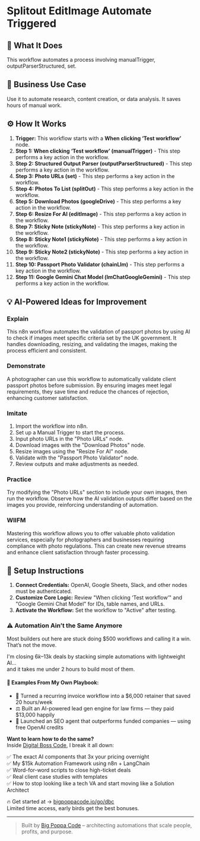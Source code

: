 # Splitout EditImage Automate Triggered

## 🚀 What It Does
This workflow automates a process involving manualTrigger, outputParserStructured, set.

## 💼 Business Use Case
Use it to automate research, content creation, or data analysis. It saves hours of manual work.

## ⚙️ How It Works
1.  **Trigger:** This workflow starts with a **When clicking ‘Test workflow’** node.
2. **Step 1: When clicking ‘Test workflow’ (manualTrigger)** - This step performs a key action in the workflow.
3. **Step 2: Structured Output Parser (outputParserStructured)** - This step performs a key action in the workflow.
4. **Step 3: Photo URLs (set)** - This step performs a key action in the workflow.
5. **Step 4: Photos To List (splitOut)** - This step performs a key action in the workflow.
6. **Step 5: Download Photos (googleDrive)** - This step performs a key action in the workflow.
7. **Step 6: Resize For AI (editImage)** - This step performs a key action in the workflow.
8. **Step 7: Sticky Note (stickyNote)** - This step performs a key action in the workflow.
9. **Step 8: Sticky Note1 (stickyNote)** - This step performs a key action in the workflow.
10. **Step 9: Sticky Note2 (stickyNote)** - This step performs a key action in the workflow.
11. **Step 10: Passport Photo Validator (chainLlm)** - This step performs a key action in the workflow.
12. **Step 11: Google Gemini Chat Model (lmChatGoogleGemini)** - This step performs a key action in the workflow.

## 💡 AI-Powered Ideas for Improvement
### Explain
This n8n workflow automates the validation of passport photos by using AI to check if images meet specific criteria set by the UK government. It handles downloading, resizing, and validating the images, making the process efficient and consistent.

### Demonstrate
A photographer can use this workflow to automatically validate client passport photos before submission. By ensuring images meet legal requirements, they save time and reduce the chances of rejection, enhancing customer satisfaction.

### Imitate
1. Import the workflow into n8n.
2. Set up a Manual Trigger to start the process.
3. Input photo URLs in the "Photo URLs" node.
4. Download images with the "Download Photos" node.
5. Resize images using the "Resize For AI" node.
6. Validate with the "Passport Photo Validator" node.
7. Review outputs and make adjustments as needed.

### Practice
Try modifying the "Photo URLs" section to include your own images, then run the workflow. Observe how the AI validation outputs differ based on the images you provide, reinforcing understanding of automation.

### WIIFM
Mastering this workflow allows you to offer valuable photo validation services, especially for photographers and businesses requiring compliance with photo regulations. This can create new revenue streams and enhance client satisfaction through faster processing.

## 🔧 Setup Instructions
1. **Connect Credentials:** OpenAI, Google Sheets, Slack, and other nodes must be authenticated.
2. **Customize Core Logic:** Review "When clicking ‘Test workflow’" and "Google Gemini Chat Model" for IDs, table names, and URLs.
3. **Activate the Workflow:** Set the workflow to "Active" after testing.

### ⚠️ Automation Ain’t the Same Anymore

Most builders out here are stuck doing $500 workflows and calling it a win.  
That’s not the move.  

I'm closing $6k–$13k deals by stacking simple automations with lightweight AI...  
and it takes me under 2 hours to build most of them.

#### 🧠 Examples From My Own Playbook:
- 🔁 Turned a recurring invoice workflow into a $6,000 retainer that saved 20 hours/week  
- ⚖️ Built an AI-powered lead gen engine for law firms — they paid $13,000 happily  
- 🚀 Launched an SEO agent that outperforms funded companies — using free OpenAI credits  

**Want to learn how to do the same?**  
Inside [Digital Boss Code](https://bigpoppacode.io/go/dbc), I break it all down:

✅ The exact AI components that 3x your pricing overnight  
✅ My $15k Automation Framework using n8n + LangChain  
✅ Word-for-word scripts to close high-ticket deals  
✅ Real client case studies with templates  
✅ How to stop looking like a tech VA and start moving like a Solution Architect  

🔥 Get started at → [bigpoppacode.io/go/dbc](https://bigpoppacode.io/go/dbc)  
Limited time access, early birds get the best bonuses.

---
> Built by [Big Poppa Code](https://bigpoppacode.io) – architecting automations that scale people, profits, and purpose.
